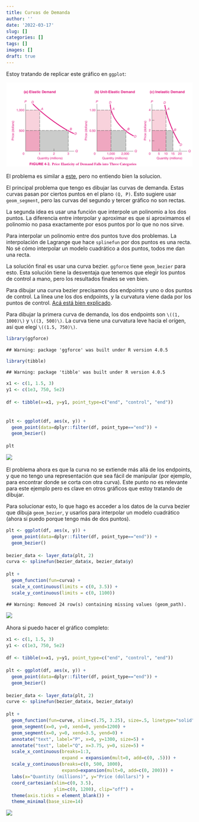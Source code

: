```yaml
---
title: Curvas de Demanda
author: ''
date: '2022-03-17'
slug: []
categories: []
tags: []
images: []
draft: true
---
```





Estoy tratando de replicar este gráfico en `ggplot`:

![](grafico_bezier.png)

El problema es similar a [este](https://stackoverflow.com/questions/39820118/how-can-i-view-the-computed-varialbles-computed-by-ggplot2-geom-boxplot), pero no entiendo bien la solucion.

El principal problema que tengo es dibujar las curvas de demanda. Estas curvas pasan por ciertos puntos en el plano `(Q, P)`. Esto sugiere usar `geom_segment`, pero las curvas del segundo y tercer gráfico no son rectas.

La segunda idea es usar una función que interpole un polinomio a los dos puntos. La diferencia entre interpolar y aproximar es que si aproximamos el polinomio no pasa exactamente por esos puntos por lo que no nos sirve.

Para interpolar un polinomio entre dos puntos tuve dos problemas. La interpolación de Lagrange que hace `splinefun` por dos puntos es una recta. No sé cómo interpolar un modelo cuadrático a dos puntos, todos me dan una recta.

La solución final es usar una curva bezier. `ggforce` tiene `geom_bezier` para esto. Esta solución tiene la desventaja que tenemos que elegir los puntos de control a mano, pero los resultados finales se ven bien. 

Para dibujar una curva bezier precisamos dos endpoints y uno o dos puntos de control. La línea une los dos endpoints, y la curvatura viene dada por los puntos de control. [Acá está bien explicado](https://ggforce.data-imaginist.com/reference/geom_bezier.html).

Para dibujar la primera curva de demanda, los dos endpoints son `\((1, 1000)\)` y `\((3, 500)\)`. La curva tiene una curvatura leve hacia el orígen, así que elegí `\((1.5, 750)\)`.


```r
library(ggforce)
```

```
## Warning: package 'ggforce' was built under R version 4.0.5
```

```r
library(tibble)
```

```
## Warning: package 'tibble' was built under R version 4.0.5
```

```r
x1 <- c(1, 1.5, 3)
y1 <- c(1e3, 750, 5e2)

df <- tibble(x=x1, y=y1, point_type=c("end", "control", "end"))


plt <- ggplot(df, aes(x, y)) + 
  geom_point(data=dplyr::filter(df, point_type=="end")) +
  geom_bezier() 

plt
```

<img src="{{< blogdown/postref >}}index_files/figure-html/unnamed-chunk-1-1.png" width="672" />

El problema ahora es que la curva no se extiende más allá de los endpoints, y que no tengo una representación que sea fácil de manipular (por ejemplo, para encontrar donde se corta con otra curva). Este punto no es relevante para este ejemplo pero es clave en otros gráficos que estoy tratando de dibujar.

Para solucionar esto, lo que hago es acceder a los datos de la curva bezier que dibuja `geom_bezier`, y usarlos para interpolar un modelo cuadrático (ahora si puedo porque tengo más de dos puntos).


```r
plt <- ggplot(df, aes(x, y)) + 
  geom_point(data=dplyr::filter(df, point_type=="end")) +
  geom_bezier() 

bezier_data <- layer_data(plt, 2)
curva <- splinefun(bezier_data$x, bezier_data$y)

plt + 
  geom_function(fun=curva) + 
  scale_x_continuous(limits = c(0, 3.5)) + 
  scale_y_continuous(limits = c(0, 1100))
```

```
## Warning: Removed 24 row(s) containing missing values (geom_path).
```

<img src="{{< blogdown/postref >}}index_files/figure-html/unnamed-chunk-2-1.png" width="672" />

Ahora si puedo hacer el gráfico completo:


```r
x1 <- c(1, 1.5, 3)
y1 <- c(1e3, 750, 5e2)

df <- tibble(x=x1, y=y1, point_type=c("end", "control", "end"))

plt <- ggplot(df, aes(x, y)) + 
  geom_point(data=dplyr::filter(df, point_type=="end")) +
  geom_bezier() 

bezier_data <- layer_data(plt, 2)
curve <- splinefun(bezier_data$x, bezier_data$y)

plt + 
  geom_function(fun=curve, xlim=c(.75, 3.25), size=.5, linetype="solid") + 
  geom_segment(x=0, y=0, xend=0, yend=1200) + 
  geom_segment(x=0, y=0, xend=3.5, yend=0) + 
  annotate("text", label="P", x=0, y=1300, size=5) +
  annotate("text", label="Q", x=3.75, y=0, size=5) +
  scale_x_continuous(breaks=1:3,
                     expand = expansion(mult=0, add=c(0, .5))) + 
  scale_y_continuous(breaks=c(0, 500, 1000),
                     expand=expansion(mult=0, add=c(0, 200))) + 
  labs(x="Quantity (millions)", y="Price (dollars)") + 
  coord_cartesian(xlim=c(0, 3.5),
                  ylim=c(0, 1200), clip="off") +
  theme(axis.ticks = element_blank()) + 
  theme_minimal(base_size=14)
```

<img src="{{< blogdown/postref >}}index_files/figure-html/unnamed-chunk-3-1.png" width="672" />

